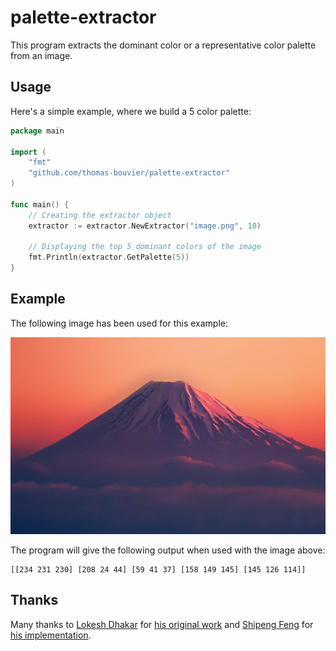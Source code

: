 palette-extractor
=================

This program extracts the dominant color or a representative color palette from an image.

## Usage

Here's a simple example, where we build a 5 color palette:

```go
package main

import (
	"fmt"
	"github.com/thomas-bouvier/palette-extractor"
)

func main() {
	// Creating the extractor object
	extractor := extractor.NewExtractor("image.png", 10)

    // Displaying the top 5 dominant colors of the image
	fmt.Println(extractor.GetPalette(5))
}
```

## Example

The following image has been used for this example:

![Example](image.png)

The program will give the following output when used with the image above:

```
[[234 231 230] [208 24 44] [59 41 37] [158 149 145] [145 126 114]]
```

## Thanks

Many thanks to [Lokesh Dhakar](https://github.com/lokesh) for [his original work](https://github.com/lokesh/color-thief/) and [Shipeng Feng](https://github.com/fengsp) for [his implementation](https://github.com/fengsp/color-thief-py).